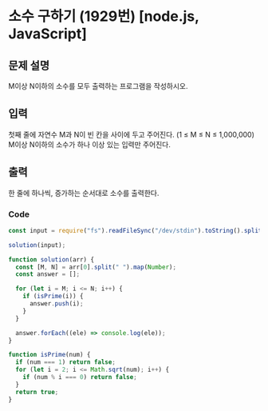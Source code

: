 # 소수 구하기 (1929번) [node.js, JavaScript]

## 문제 설명

M이상 N이하의 소수를 모두 출력하는 프로그램을 작성하시오.

## 입력

첫째 줄에 자연수 M과 N이 빈 칸을 사이에 두고 주어진다. (1 ≤ M ≤ N ≤ 1,000,000) M이상 N이하의 소수가 하나 이상 있는 입력만 주어진다.

## 출력

한 줄에 하나씩, 증가하는 순서대로 소수를 출력한다.

### Code

```js
const input = require("fs").readFileSync("/dev/stdin").toString().split("\n");

solution(input);

function solution(arr) {
  const [M, N] = arr[0].split(" ").map(Number);
  const answer = [];

  for (let i = M; i <= N; i++) {
    if (isPrime(i)) {
      answer.push(i);
    }
  }

  answer.forEach((ele) => console.log(ele));
}

function isPrime(num) {
  if (num === 1) return false;
  for (let i = 2; i <= Math.sqrt(num); i++) {
    if (num % i === 0) return false;
  }
  return true;
}
```
